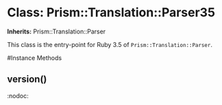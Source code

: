 # Class: Prism::Translation::Parser35
**Inherits:** Prism::Translation::Parser
    

This class is the entry-point for Ruby 3.5 of `Prism::Translation::Parser`.



#Instance Methods
## version() [](#method-i-version)
:nodoc:

